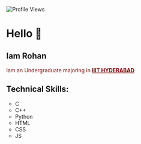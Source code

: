 <!DOCTYPE HTML>

<html>

![Profile Views](https://komarev.com/ghpvc/?username=SwethaVipparla&color=ff69b4)

<h1>Hello 👋 </h1>
<h2> Iam Rohan</h2>

<p> 
    <div style = "color:rgb(121, 8, 8)"> <e>Iam an Undergraduate majoring in <b><u>IIIT HYDERABAD</u></b> </e> <br>
    </div>
    
</p>


<h2> Technical Skills: </h2>
 <ul style="list-style-type:circle">
            <li> C </li>
            <li> C++ </li>
            <li> Python </li>
            <li> HTML </li>
            <li> CSS </li>
            <li> JS </li>
        </ul>

</html>

